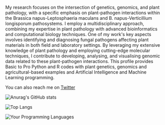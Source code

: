 My research focuses on the intersection of genetics, genomics, and plant pathology, with a specific emphasis on plant-pathogen interactions within the Brassica napus-Leptosphaeria maculans and B. napus-Verticillium longisporum pathosystems. I employ a multidisciplinary approach, combining my expertise in plant pathology with advanced bioinformatics and computational biology techniques.
One of my work's key aspects involves identifying and diagnosing fungal pathogens affecting plant materials in both field and laboratory settings. By leveraging my extensive knowledge of plant pathology and employing cutting-edge molecular techniques, I contribute to developing, analysing, and visualising genomic data related to these plant-pathogen interactions.
This profile provides Basic to Pro Python and R codes with plant genetics, genomics and agricultural-based examples and Artificial Intelligence and Machine Learning programming.

You can also reach me on [Twitter](https://twitter.com/A_Dolatabadian)



![Anurag's GitHub stats](https://github-readme-stats.vercel.app/api?username=Aria-Dolatabadian)

![Top Langs](https://github-readme-stats.vercel.app/api/top-langs/?username=Aria-Dolatabadian)

![Your Programming Languages](https://img.shields.io/github/languages/top/Aria-Dolatabadian/YourRepositoryName)







